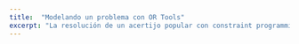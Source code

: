 ```yaml
---
title:  "Modelando un problema con OR Tools"
excerpt: "La resolución de un acertijo popular con constraint programming."
---
```

